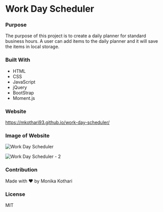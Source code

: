 # Work Day Scheduler

### Purpose
The purpose of this project is to create a daily planner for standard business hours. A user can add items to the daily planner and it will save the items in local storage.

### Built With
* HTML
* CSS
* JavaScript
* jQuery
* BootStrap
* Moment.js

### Website
https://mkothari93.github.io/work-day-scheduler/

### Image of Website
![Work Day Scheduler](https://user-images.githubusercontent.com/90233589/138639008-69e7f57b-7bd4-4f07-b936-393e05b44622.JPG)

![Work Day Scheduler - 2](https://user-images.githubusercontent.com/90233589/138639054-1e6a05c0-c20a-49d2-a334-7930a4752604.JPG)

### Contribution
Made with ❤️ by Monika Kothari

### License
MIT
